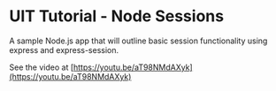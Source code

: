 # UIT Tutorial - Node Sessions

A sample Node.js app that will outline basic session functionality using express and express-session.

See the video at [https://youtu.be/aT98NMdAXyk](https://youtu.be/aT98NMdAXyk)
